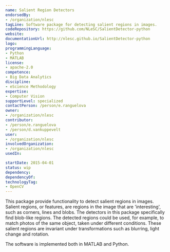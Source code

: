 ```yaml
---
name: Salient Region Detectors
endorsedBy:
- /organization/nlesc
tagLine: Software package for detecting salient regions in images.
codeRepository: https://github.com/NLeSC/SalientDetector-python
website:
documentationUrl: http://nlesc.github.io/SalientDetector-python
logo:
programmingLanguage:
- Python
- MATLAB
license:
- apache-2.0
competence:
- Big Data Analytics
discipline:
- eScience Methodology
expertise:
- Computer Vision
supportLevel: specialized
contactPerson: /person/e.ranguelova
owner:
- /organization/nlesc
contributor:
- /person/e.ranguelova
- /person/d.vankuppevelt
user:
- /organization/nlesc
involvedOrganization:
- /organization/nlesc
usedIn:

startDate: 2015-04-01
status: wip
dependency:
dependencyOf:
technologyTag:
- OpenCV
---
```

This package provide functionality to detect salient regions in images. Salient regions, or features, are regions in the image that are 'interesting', such as corners, lines and blobs. The detectors in this package specifically find blob-like regions. The detected regions could be used, for example, to match photos of the same object, taken under different conditions. These salient regions are invariant under transformations such as blurring, light change and rotation.

The software is implemented both in MATLAB and Python.
